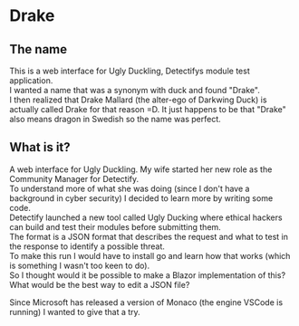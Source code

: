 # Drake
## The name
This is a web interface for Ugly Duckling, Detectifys module test application.  
I wanted a name that was a synonym with duck and found "Drake".  
I then realized that Drake Mallard (the alter-ego of Darkwing Duck) is actually called Drake for that reason =D.
It just happens to be that "Drake" also means dragon in Swedish so the name was perfect.


## What is it?
A web interface for Ugly Duckling.
My wife started her new role as the Community Manager for Detectify.  
To understand more of what she was doing (since I don't have a background in cyber security) I decided to learn more by writing some code.  
Detectify launched a new tool called Ugly Ducking where ethical hackers can build and test their modules before submitting them.  
The format is a JSON format that describes the request and what to test in the response to identify a possible threat.  
To make this run I would have to install go and learn how that works (which is something I wasn't too keen to do).  
So I thought would it be possible to make a Blazor implementation of this?
What would be the best way to edit a JSON file?

Since Microsoft has released a version of Monaco (the engine VSCode is running) I wanted to give that a try.

